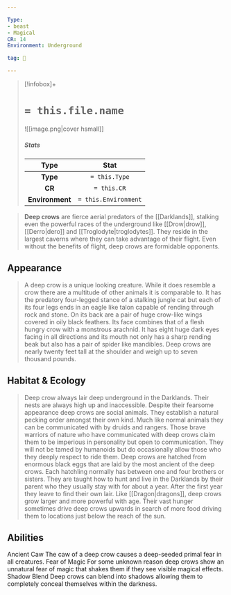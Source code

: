 ```yaml
---

Type:
- beast
- Magical
CR: 14
Environment: Underground

tag: 👹

---
```


> [!infobox]+
> #  `= this.file.name`
> ![[image.png|cover hsmall]]
> ##### Stats
> Type | Stat |
> :---:|:---:|
> **Type** | `= this.Type` |
> **CR** | `= this.CR` |
> **Environment** | `= this.Environment` |



> **Deep crows** are fierce aerial predators of the [[Darklands]], stalking even the powerful races of the underground like [[Drow|drow]], [[Derro|dero]] and [[Troglodyte|troglodytes]]. They reside in the largest caverns where they can take advantage of their flight. Even without the benefits of flight, deep crows are formidable opponents. 



## Appearance

> A deep crow is a unique looking creature. While it does resemble a crow there are a multitude of other animals it is comparable to. It has the predatory four-legged stance of a stalking jungle cat but each of its four legs ends in an eagle like talon capable of rending through rock and stone. On its back are a pair of huge crow-like wings covered in oily black feathers. Its face combines that of a flesh hungry crow with a monstrous arachnid. It has eight huge dark eyes facing in all directions and its mouth not only has a sharp rending beak but also has a pair of spider like mandibles. Deep crows are nearly twenty feet tall at the shoulder and weigh up to seven thousand pounds.


## Habitat & Ecology

> Deep crow always lair deep underground in the Darklands. Their nests are always high up and inaccessible. Despite their fearsome appearance deep crows are social animals. They establish a natural pecking order amongst their own kind. Much like normal animals they can be communicated with by druids and rangers. Those brave warriors of nature who have communicated with deep crows claim them to be imperious in personality but open to communication. They will not be tamed by humanoids but do occasionally allow those who they deeply respect to ride them.
> Deep crows are hatched from enormous black eggs that are laid by the most ancient of the deep crows. Each hatchling normally has between one and four brothers or sisters. They are taught how to hunt and live in the Darklands by their parent who they usually stay with for about a year. After the first year they leave to find their own lair. Like [[Dragon|dragons]], deep crows grow larger and more powerful with age. Their vast hunger sometimes drive deep crows upwards in search of more food driving them to locations just below the reach of the sun.


## Abilities

Ancient Caw
The caw of a deep crow causes a deep-seeded primal fear in all creatures.
Fear of Magic
For some unknown reason deep crows show an unnatural fear of magic that shakes them if they see visible magical effects.
Shadow Blend
Deep crows can blend into shadows allowing them to completely conceal themselves within the darkness.






